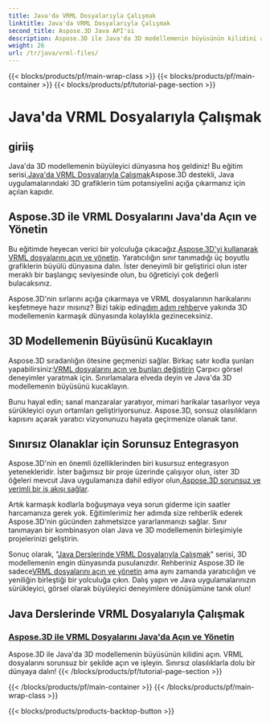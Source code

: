 ```yaml
---
title: Java'da VRML Dosyalarıyla Çalışmak
linktitle: Java'da VRML Dosyalarıyla Çalışmak
second_title: Aspose.3D Java API'si
description: Aspose.3D ile Java'da 3D modellemenin büyüsünün kilidini açın. VRML dosyalarını sorunsuz bir şekilde açın ve işleyin. Sınırsız olasılıklarla dolu bir dünyaya dalın!
weight: 26
url: /tr/java/vrml-files/
---
```


{{< blocks/products/pf/main-wrap-class >}}
{{< blocks/products/pf/main-container >}}
{{< blocks/products/pf/tutorial-page-section >}}

# Java'da VRML Dosyalarıyla Çalışmak

## giriiş

 Java'da 3D modellemenin büyüleyici dünyasına hoş geldiniz! Bu eğitim serisi,[Java'da VRML Dosyalarıyla Çalışmak](./open-vrml-files-java/)Aspose.3D destekli, Java uygulamalarındaki 3D grafiklerin tüm potansiyelini açığa çıkarmanız için açılan kapıdır.

## Aspose.3D ile VRML Dosyalarını Java'da Açın ve Yönetin
 Bu eğitimde heyecan verici bir yolculuğa çıkacağız.[Aspose.3D'yi kullanarak VRML dosyalarını açın ve yönetin](./open-vrml-files-java/). Yaratıcılığın sınır tanımadığı üç boyutlu grafiklerin büyülü dünyasına dalın. İster deneyimli bir geliştirici olun ister meraklı bir başlangıç seviyesinde olun, bu öğreticiyi çok değerli bulacaksınız.

 Aspose.3D'nin sırlarını açığa çıkarmaya ve VRML dosyalarının harikalarını keşfetmeye hazır mısınız? Bizi takip edin[adım adım rehber](./open-vrml-files-java/)ve yakında 3D modellemenin karmaşık dünyasında kolaylıkla gezineceksiniz.

## 3D Modellemenin Büyüsünü Kucaklayın
 Aspose.3D sıradanlığın ötesine geçmenizi sağlar. Birkaç satır kodla şunları yapabilirsiniz:[VRML dosyalarını açın ve bunları değiştirin](./open-vrml-files-java/) Çarpıcı görsel deneyimler yaratmak için. Sınırlamalara elveda deyin ve Java'da 3D modellemenin büyüsünü kucaklayın.

Bunu hayal edin; sanal manzaralar yaratıyor, mimari harikalar tasarlıyor veya sürükleyici oyun ortamları geliştiriyorsunuz. Aspose.3D, sonsuz olasılıkların kapısını açarak yaratıcı vizyonunuzu hayata geçirmenize olanak tanır.

## Sınırsız Olanaklar için Sorunsuz Entegrasyon
 Aspose.3D'nin en önemli özelliklerinden biri kusursuz entegrasyon yetenekleridir. İster bağımsız bir proje üzerinde çalışıyor olun, ister 3D öğeleri mevcut Java uygulamanıza dahil ediyor olun,[Aspose.3D sorunsuz ve verimli bir iş akışı sağlar](./open-vrml-files-java/).

Artık karmaşık kodlarla boğuşmaya veya sorun giderme için saatler harcamanıza gerek yok. Eğitimlerimiz her adımda size rehberlik ederek Aspose.3D'nin gücünden zahmetsizce yararlanmanızı sağlar. Sınır tanımayan bir kombinasyon olan Java ve 3D modellemenin birleşimiyle projelerinizi geliştirin.

Sonuç olarak, "[Java Derslerinde VRML Dosyalarıyla Çalışmak](./open-vrml-files-java/)" serisi, 3D modellemenin engin dünyasında pusulanızdır. Rehberiniz Aspose.3D ile sadece[VRML dosyalarını açın ve yönetin](./open-vrml-files-java/) ama aynı zamanda yaratıcılığın ve yeniliğin birleştiği bir yolculuğa çıkın. Dalış yapın ve Java uygulamalarınızın sürükleyici, görsel olarak büyüleyici deneyimlere dönüşümüne tanık olun!
## Java Derslerinde VRML Dosyalarıyla Çalışmak
### [Aspose.3D ile VRML Dosyalarını Java'da Açın ve Yönetin](./open-vrml-files-java/)
Aspose.3D ile Java'da 3D modellemenin büyüsünün kilidini açın. VRML dosyalarını sorunsuz bir şekilde açın ve işleyin. Sınırsız olasılıklarla dolu bir dünyaya dalın!
{{< /blocks/products/pf/tutorial-page-section >}}

{{< /blocks/products/pf/main-container >}}
{{< /blocks/products/pf/main-wrap-class >}}

{{< blocks/products/products-backtop-button >}}
